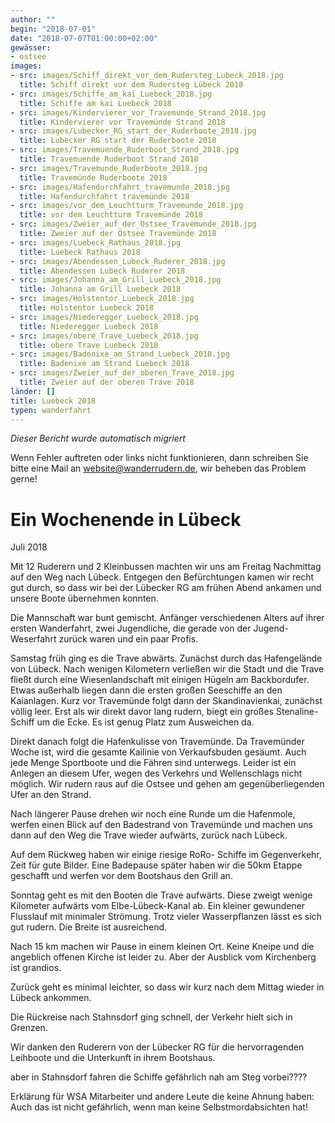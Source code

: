 ```yaml
---
author: ""
begin: "2018-07-01"
date: "2018-07-07T01:00:00+02:00"
gewässer:
- ostsee
images:
- src: images/Schiff_direkt_vor_dem_Rudersteg_Lubeck_2018.jpg
  title: Schiff direkt vor dem Rudersteg Lübeck 2018
- src: images/Schiffe_am_kai_Luebeck_2018.jpg
  title: Schiffe am kai Luebeck 2018
- src: images/Kindervierer_vor_Travemunde_Strand_2018.jpg
  title: Kindervierer vor Travemünde Strand 2018
- src: images/Lubecker_RG_start_der_Ruderboote_2018.jpg
  title: Lubecker RG start der Ruderboote 2018
- src: images/Travemuende_Ruderboot_Strand_2018.jpg
  title: Travemuende Ruderboot Strand 2018
- src: images/Travemunde_Ruderboote_2018.jpg
  title: Travemünde Ruderboote 2018
- src: images/Hafendurchfahrt_travemunde_2018.jpg
  title: Hafendurchfahrt travemünde 2018
- src: images/vor_dem_Leuchtturm_Travemunde_2018.jpg
  title: vor dem Leuchtturm Travemünde 2018
- src: images/Zweier_auf_der_Ostsee_Travemunde_2018.jpg
  title: Zweier auf der Ostsee Travemünde 2018
- src: images/Luebeck_Rathaus_2018.jpg
  title: Luebeck Rathaus 2018
- src: images/Abendessen_Lubeck_Ruderer_2018.jpg
  title: Abendessen Lubeck Ruderer 2018
- src: images/Johanna_am_Grill_Luebeck_2018.jpg
  title: Johanna am Grill Luebeck 2018
- src: images/Holstentor_Luebeck_2018.jpg
  title: Holstentor Luebeck 2018
- src: images/Niederegger_Luebeck_2018.jpg
  title: Niederegger Luebeck 2018
- src: images/obere_Trave_Luebeck_2018.jpg
  title: obere Trave Luebeck 2018
- src: images/Badenixe_am_Strand_Luebeck_2018.jpg
  title: Badenixe am Strand Luebeck 2018
- src: images/Zweier_auf_der_oberen_Trave_2018.jpg
  title: Zweier auf der oberen Trave 2018
länder: []
title: Luebeck 2018
typen: wanderfahrt
---
```



*Dieser Bericht wurde automatisch migriert*

Wenn Fehler auftreten oder links nicht funktionieren, dann schreiben Sie bitte eine Mail an website@wanderrudern.de, wir beheben das Problem gerne!



# Ein Wochenende in Lübeck


Juli 2018

Mit 12 Ruderern und 2 Kleinbussen machten wir uns am Freitag Nachmittag auf den Weg nach Lübeck. Entgegen den Befürchtungen kamen wir recht gut durch, so dass wir bei der Lübecker RG am frühen Abend ankamen und unsere Boote übernehmen konnten.

Die Mannschaft war bunt gemischt. Anfänger verschiedenen Alters auf ihrer ersten Wanderfahrt, zwei Jugendliche, die gerade von der Jugend- Weserfahrt zurück waren und ein paar Profis.

Samstag früh ging es die Trave abwärts. Zunächst durch das Hafengelände von Lübeck. Nach wenigen Kilometern verließen wir die Stadt und die Trave fließt durch eine Wiesenlandschaft mit einigen Hügeln am Backbordufer. Etwas außerhalb liegen dann die ersten großen Seeschiffe an den Kaianlagen. Kurz vor Travemünde folgt dann der Skandinavienkai, zunächst völlig leer. Erst als wir direkt davor lang rudern, biegt ein großes Stenaline- Schiff um die Ecke. Es ist genug Platz zum Ausweichen da.

Direkt danach folgt die Hafenkulisse von Travemünde. Da Travemünder Woche ist, wird die gesamte Kailinie von Verkaufsbuden gesäumt. Auch jede Menge Sportboote und die Fähren sind unterwegs. Leider ist ein Anlegen an diesem Ufer, wegen des Verkehrs und Wellenschlags nicht möglich. Wir rudern raus auf die Ostsee und gehen am gegenüberliegenden Ufer an den Strand.

Nach längerer Pause drehen wir noch eine Runde um die Hafenmole, werfen einen Blick auf den Badestrand von Travemünde und machen uns dann auf den Weg die Trave wieder aufwärts, zurück nach Lübeck.

Auf dem Rückweg haben wir einige riesige RoRo- Schiffe im Gegenverkehr, Zeit für gute Bilder. Eine Badepause später haben wir die 50km Etappe geschafft und werfen vor dem Bootshaus den Grill an.

Sonntag geht es mit den Booten die Trave aufwärts. Diese zweigt wenige Kilometer aufwärts vom Elbe-Lübeck-Kanal ab. Ein kleiner gewundener Flusslauf mit minimaler Strömung. Trotz vieler Wasserpflanzen lässt es sich gut rudern. Die Breite ist ausreichend.

Nach 15 km machen wir Pause in einem kleinen Ort. Keine Kneipe und die angeblich offenen Kirche ist leider zu. Aber der Ausblick vom Kirchenberg ist grandios.

Zurück geht es minimal leichter, so dass wir kurz nach dem Mittag wieder in Lübeck ankommen.

Die Rückreise nach Stahnsdorf ging schnell, der Verkehr hielt sich in Grenzen.

Wir danken den Ruderern von der Lübecker RG für die hervorragenden Leihboote und die Unterkunft in ihrem Bootshaus.

aber in Stahnsdorf fahren die Schiffe gefährlich nah am Steg vorbei????

Erklärung für WSA Mitarbeiter und andere Leute die keine Ahnung haben: Auch das ist nicht gefährlich, wenn man keine Selbstmordabsichten hat!
